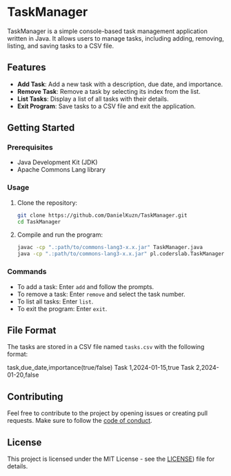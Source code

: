 # TaskManager

TaskManager is a simple console-based task management application written in Java. It allows users to manage tasks, including adding, removing, listing, and saving tasks to a CSV file.

## Features

- **Add Task**: Add a new task with a description, due date, and importance.
- **Remove Task**: Remove a task by selecting its index from the list.
- **List Tasks**: Display a list of all tasks with their details.
- **Exit Program**: Save tasks to a CSV file and exit the application.

## Getting Started

### Prerequisites

- Java Development Kit (JDK)
- Apache Commons Lang library

### Usage

1. Clone the repository:

    ```bash
    git clone https://github.com/DanielKuzn/TaskManager.git
    cd TaskManager
    ```

2. Compile and run the program:

    ```bash
    javac -cp ".:path/to/commons-lang3-x.x.jar" TaskManager.java
    java -cp ".:path/to/commons-lang3-x.x.jar" pl.coderslab.TaskManager
    ```

### Commands

- To add a task: Enter `add` and follow the prompts.
- To remove a task: Enter `remove` and select the task number.
- To list all tasks: Enter `list`.
- To exit the program: Enter `exit`.

## File Format

The tasks are stored in a CSV file named `tasks.csv` with the following format:

task,due_date,importance(true/false)
Task 1,2024-01-15,true
Task 2,2024-01-20,false


## Contributing

Feel free to contribute to the project by opening issues or creating pull requests. Make sure to follow the [code of conduct](https://github.com/DanielKuzn/Workshop1/blob/main/code_of_conduct.md).

## License

This project is licensed under the MIT License - see the [LICENSE](https://github.com/DanielKuzn/Workshop1/blob/main/LICENSE)) file for details.
